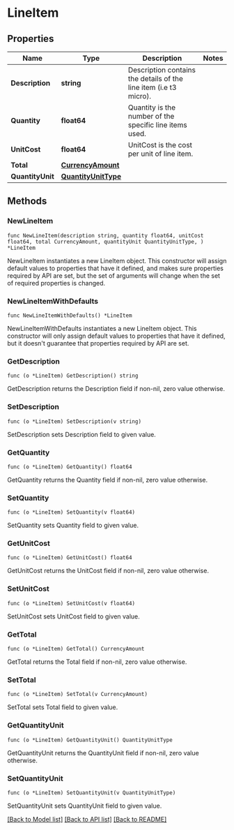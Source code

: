 # LineItem

## Properties

Name | Type | Description | Notes
------------ | ------------- | ------------- | -------------
**Description** | **string** | Description contains the details of the line item (i.e t3 micro). | 
**Quantity** | **float64** | Quantity is the number of the specific line items used. | 
**UnitCost** | **float64** | UnitCost is the cost per unit of line item. | 
**Total** | [**CurrencyAmount**](CurrencyAmount.md) |  | 
**QuantityUnit** | [**QuantityUnitType**](QuantityUnitType.md) |  | 

## Methods

### NewLineItem

`func NewLineItem(description string, quantity float64, unitCost float64, total CurrencyAmount, quantityUnit QuantityUnitType, ) *LineItem`

NewLineItem instantiates a new LineItem object.
This constructor will assign default values to properties that have it defined,
and makes sure properties required by API are set, but the set of arguments
will change when the set of required properties is changed.

### NewLineItemWithDefaults

`func NewLineItemWithDefaults() *LineItem`

NewLineItemWithDefaults instantiates a new LineItem object.
This constructor will only assign default values to properties that have it defined,
but it doesn't guarantee that properties required by API are set.

### GetDescription

`func (o *LineItem) GetDescription() string`

GetDescription returns the Description field if non-nil, zero value otherwise.

### SetDescription

`func (o *LineItem) SetDescription(v string)`

SetDescription sets Description field to given value.

### GetQuantity

`func (o *LineItem) GetQuantity() float64`

GetQuantity returns the Quantity field if non-nil, zero value otherwise.

### SetQuantity

`func (o *LineItem) SetQuantity(v float64)`

SetQuantity sets Quantity field to given value.

### GetUnitCost

`func (o *LineItem) GetUnitCost() float64`

GetUnitCost returns the UnitCost field if non-nil, zero value otherwise.

### SetUnitCost

`func (o *LineItem) SetUnitCost(v float64)`

SetUnitCost sets UnitCost field to given value.

### GetTotal

`func (o *LineItem) GetTotal() CurrencyAmount`

GetTotal returns the Total field if non-nil, zero value otherwise.

### SetTotal

`func (o *LineItem) SetTotal(v CurrencyAmount)`

SetTotal sets Total field to given value.

### GetQuantityUnit

`func (o *LineItem) GetQuantityUnit() QuantityUnitType`

GetQuantityUnit returns the QuantityUnit field if non-nil, zero value otherwise.

### SetQuantityUnit

`func (o *LineItem) SetQuantityUnit(v QuantityUnitType)`

SetQuantityUnit sets QuantityUnit field to given value.


[[Back to Model list]](../README.md#documentation-for-models) [[Back to API list]](../README.md#documentation-for-api-endpoints) [[Back to README]](../README.md)



